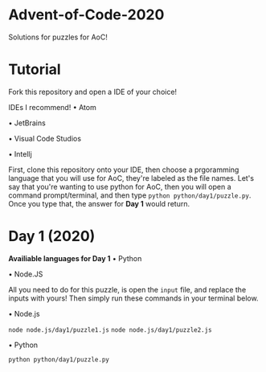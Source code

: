 # Advent-of-Code-2020
Solutions for puzzles for AoC!

# Tutorial

  Fork this repository and open a IDE of your choice!

  IDEs I recommend!
   • Atom
    
   • JetBrains
    
   • Visual Code Studios
   
   • Intellj
  
  First, clone this repository onto your IDE, then choose a prgoramming language that you will use for AoC, they're labeled as the file names.
   Let's say that you're wanting to use python for AoC, then you will open a command prompt/terminal, and then type `python python/day1/puzzle.py`. Once you type     that, the answer for **Day 1** would return.
  
  
  
 # Day 1 (2020)  
  
  **Availiable languages for Day 1**
   • Python
     
   • Node.JS
     
  
  All you need to do for this puzzle, is open the `input` file, and replace the inputs with yours!
  Then simply run these commands in your terminal below.
  
  
   • Node.js
   
   `node node.js/day1/puzzle1.js`
   `node node.js/day1/puzzle2.js`
   
   • Python
   
   `python python/day1/puzzle.py`

